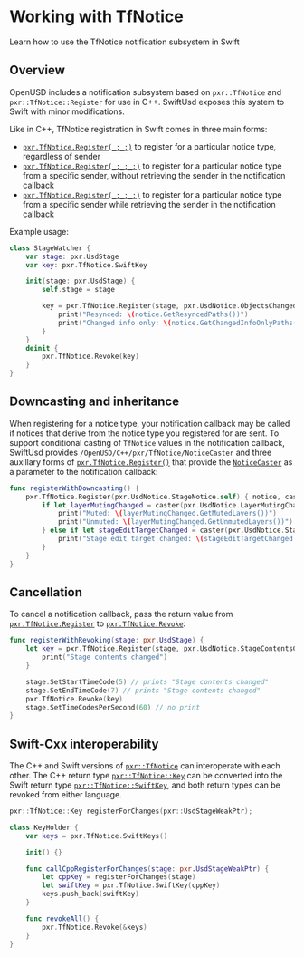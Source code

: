# Working with TfNotice

Learn how to use the TfNotice notification subsystem in Swift

## Overview

OpenUSD includes a notification subsystem based on `pxr::TfNotice` and `pxr::TfNotice::Register` for use in C++. SwiftUsd exposes this system to Swift with minor modifications.

Like in C++, TfNotice registration in Swift comes in three main forms:
- [`pxr.TfNotice.Register(_:_:)`](doc:/OpenUSD/C++/pxr/TfNotice/Register(_:_:)-99j13) to register for a particular notice type, regardless of sender
- [`pxr.TfNotice.Register(_:_:_:)`](doc:/OpenUSD/C++/pxr/TfNotice/Register(_:_:_:)-8j5mu) to register for a particular notice type from a specific sender, without retrieving the sender in the notification callback
- [`pxr.TfNotice.Register(_:_:_:)`](doc:/OpenUSD/C++/pxr/TfNotice/Register(_:_:_:)-(_,_,(Notice,Sender)->())) to register for a particular notice type from a specific sender while retrieving the sender in the notification callback

Example usage:
```swift
class StageWatcher {
    var stage: pxr.UsdStage
    var key: pxr.TfNotice.SwiftKey

    init(stage: pxr.UsdStage) {
        self.stage = stage

        key = pxr.TfNotice.Register(stage, pxr.UsdNotice.ObjectsChanged.self) { notice in
            print("Resynced: \(notice.GetResyncedPaths())")
            print("Changed info only: \(notice.GetChangedInfoOnlyPaths())")
        }
    }
    deinit {
        pxr.TfNotice.Revoke(key)
    }
}
```

## Downcasting and inheritance

When registering for a notice type, your notification callback may be called if notices that derive from the notice type you registered for are sent. To support conditional casting of `TfNotice` values in the notification callback, SwiftUsd provides ``/OpenUSD/C++/pxr/TfNotice/NoticeCaster`` and three auxillary forms of [`pxr.TfNotice.Register()`](doc:/OpenUSD/C++/pxr/TfNotice/Register(_:_:)-99j13) that provide the [`NoticeCaster`](doc:/OpenUSD/C++/pxr/TfNotice/NoticeCaster) as a parameter to the notification callback:

```swift
func registerWithDowncasting() {
    pxr.TfNotice.Register(pxr.UsdNotice.StageNotice.self) { notice, caster in
        if let layerMutingChanged = caster(pxr.UsdNotice.LayerMutingChanged.self) {
            print("Muted: \(layerMutingChanged.GetMutedLayers())")
            print("Unmuted: \(layerMutingChanged.GetUnmutedLayers())")
        } else if let stageEditTargetChanged = caster(pxr.UsdNotice.StageEditTargetChanged.self) {
            print("Stage edit target changed: \(stageEditTargetChanged.GetStage())")
        }
    }
}
```

## Cancellation

To cancel a notification callback, pass the return value from [`pxr.TfNotice.Register`](doc:/OpenUSD/C++/pxr/TfNotice/Register(_:_:)-99j13) to [`pxr.TfNotice.Revoke`](doc:/OpenUSD/Revoke-31sr0):

```swift
func registerWithRevoking(stage: pxr.UsdStage) {
    let key = pxr.TfNotice.Register(stage, pxr.UsdNotice.StageContentsChanged.self) { _ in
        print("Stage contents changed")
    }

    stage.SetStartTimeCode(5) // prints "Stage contents changed"
    stage.SetEndTimeCode(7) // prints "Stage contents changed"
    pxr.TfNotice.Revoke(key)
    stage.SetTimeCodesPerSecond(60) // no print
}
```

## Swift-Cxx interoperability

The C++ and Swift versions of [`pxr::TfNotice`](doc:/OpenUSD/C++/pxr/TfNotice) can interoperate with each other. The C++ return type [`pxr::TfNotice::Key`](doc:/OpenUSD/C++/pxr/TfNotice/Key) can be converted into the Swift return type [`pxr::TfNotice::SwiftKey`](doc:/OpenUSD/SwiftKey), and both return types can be revoked from either language.

```c++
pxr::TfNotice::Key registerForChanges(pxr::UsdStageWeakPtr);
```

```swift
class KeyHolder {
    var keys = pxr.TfNotice.SwiftKeys()

    init() {}

    func callCppRegisterForChanges(stage: pxr.UsdStageWeakPtr) {
        let cppKey = registerForChanges(stage)
        let swiftKey = pxr.TfNotice.SwiftKey(cppKey)
        keys.push_back(swiftKey)
    }

    func revokeAll() {
        pxr.TfNotice.Revoke(&keys)
    }
}
```